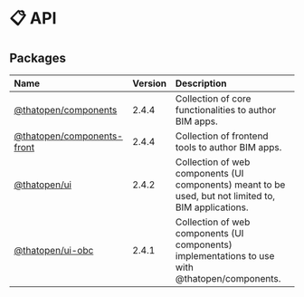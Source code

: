 # 📋 API

## Packages

| Name | Version | Description |
| :------ | :------ | :------ |
| [@thatopen/components](@thatopen/components/index.md) | 2.4.4 | Collection of core functionalities to author BIM apps. |
| [@thatopen/components-front](@thatopen/components-front/index.md) | 2.4.4 | Collection of frontend tools to author BIM apps. |
| [@thatopen/ui](@thatopen/ui/index.md) | 2.4.2 | Collection of web components (UI components) meant to be used, but not limited to, BIM applications. |
| [@thatopen/ui-obc](@thatopen/ui-obc/index.md) | 2.4.1 | Collection of web components (UI components) implementations to use with @thatopen/components. |

